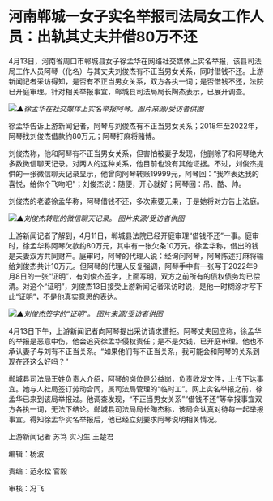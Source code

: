 # 河南郸城一女子实名举报司法局女工作人员：出轨其丈夫并借80万不还

4月13日，河南省周口市郸城县女子徐孟华在网络社交媒体上实名举报，该县司法局工作人员阿琴（化名）与其丈夫刘俊杰有不正当男女关系，同时借钱不还。上游新闻记者采访得知，是否有不正当男女关系，双方各执一词；是否借钱不还，法院已开庭审理。针对相关举报事宜，郸城县司法局局长陶杰表示，已展开调查。

![](https://inews.gtimg.com/om_bt/OtsJgTOeykfUyPizjLsGqqWMzOCZN5S1NiPCCSGYkT8f4AA/1000)_▲徐孟华在社交媒体上实名举报阿琴。图片来源/受访者供图_

徐孟华告诉上游新闻记者，阿琴与刘俊杰有不正当男女关系；2018年至2022年，阿琴找刘俊杰借款约80万元；阿琴打麻将赌博。

刘俊杰称，他和阿琴有不正当男女关系，但害怕被妻子发现，他删除了和阿琴绝大多数微信聊天记录。对两人的这种关系，他目前也没有其他证据。不过，刘俊杰提供的一张微信聊天记录显示，他曾向阿琴转账19999元，阿琴回：“我咋表达我的喜悦，给你个飞吻吧”；刘俊杰说：随便，开心就好；阿琴回：吊、酷、帅。

刘俊杰的老婆徐孟华称，阿琴借钱不还，多次索要无果，于是她将对方告上法庭。

![](https://inews.gtimg.com/om_bt/Ot0gH78ZhQouKLZglbcGZ7F3xiKKJUr7VTxz4ShTW1coIAA/1000)_▲刘俊杰转账的微信聊天记录。
图片来源/受访者供图_

上游新闻记者了解到，4月11日，郸城县法院已经开庭审理“借钱不还”一事。庭审时，徐孟华称阿琴欠款约80万元，其中有一张欠条10万元。徐孟华称，借出的钱是夫妻双方共同财产。庭审时，阿琴的代理人说：经询问阿琴，阿琴陈述打麻将输给刘俊杰共计10万元。但阿琴的代理人反复强调，阿琴手中有一张写于2022年9月8日的一张“证明”，有刘俊杰签字，上面写明，双方之前所有的债权债务均已偿清。对这个“证明”，刘俊杰13日接受上游新闻记者采访时说，是他一时糊涂才写下此“证明”，不是他真实意思的表达。

![](https://inews.gtimg.com/om_bt/OM4d5YBU7J4HVsvId_fYDt-mGv-9HGdifmJLhW8cfJhfwAA/1000)_▲刘俊杰签字的“证明”。 图片来源/受访者供图_

4月13日下午，上游新闻记者向阿琴提出采访请求遭拒。阿琴丈夫回应称，徐孟华的举报是恶意中伤，他会追究徐孟华侵权责任；是不是欠钱，已开庭审理。他也不承认妻子与刘有不正当关系。“如果他们有不正当关系，我可能会和阿琴的关系到现在还这么好吗？”

郸城县司法局王姓负责人介绍，阿琴的岗位是公益岗，负责收发文件，上传下达事宜。她与人社局签订劳动合同，属司法局管理的“临时工”。网上实名举报之前，徐孟华已来到该局举报过。他调查发现，“不正当男女关系”“借钱不还”等举报事宜双方各执一词，无法下结论。郸城县司法局局长陶杰称，该局会认真对待每一起举报事宜。得知徐孟华实名举报后，他已经立刻要求阿琴说明相关情况。

上游新闻记者 苏笃 实习生 王楚君

编辑：杨波

责编：范永松 官毅

审核：冯飞

